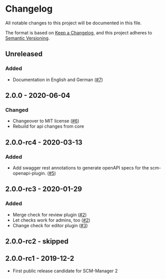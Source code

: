 # Changelog

All notable changes to this project will be documented in this file.

The format is based on [Keep a Changelog](https://keepachangelog.com/en/1.0.0/),
and this project adheres to [Semantic Versioning](https://semver.org/spec/v2.0.0.html).

## Unreleased
### Added
- Documentation in English and German ([#7](https://github.com/scm-manager/scm-branchwp-plugin/pull/7))

## 2.0.0 - 2020-06-04
### Changed
- Changeover to MIT license ([#6](https://github.com/scm-manager/scm-branchwp-plugin/pull/6))
- Rebuild for api changes from core

## 2.0.0-rc4 - 2020-03-13
### Added
- Add swagger rest annotations to generate openAPI specs for the scm-openapi-plugin. ([#5](https://github.com/scm-manager/scm-branchwp-plugin/pull/5))

## 2.0.0-rc3 - 2020-01-29
### Added
- Merge check for review plugin ([#2](https://github.com/scm-manager/scm-branchwp-plugin/pull/2))
- Let checks work for admins, too ([#2](https://github.com/scm-manager/scm-branchwp-plugin/pull/2))
- Change check for editor plugin ([#3](https://github.com/scm-manager/scm-branchwp-plugin/pull/3))

## 2.0.0-rc2 - skipped

## 2.0.0-rc1 - 2019-12-2
- First public release candidate for SCM-Manager 2
